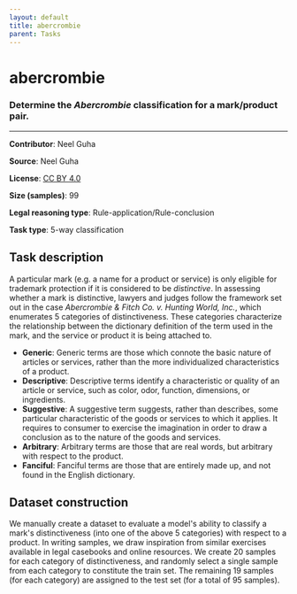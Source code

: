 ```yaml
---
layout: default
title: abercrombie
parent: Tasks
---
```

# abercrombie

### Determine the *Abercrombie* classification for a mark/product pair.
---

**Contributor**: Neel Guha

**Source**: Neel Guha

**License**: [CC BY 4.0](https://creativecommons.org/licenses/by/4.0/)

**Size (samples)**: 99

**Legal reasoning type**: Rule-application/Rule-conclusion

**Task type**: 5-way classification

## Task description

 A particular mark (e.g. a name for a product or service) is only eligible for trademark protection if it is considered to be *distinctive*. In assessing whether a mark is distinctive, lawyers and judges follow the framework set out in the case *Abercrombie & Fitch Co. v. Hunting World, Inc.*, which enumerates 5 categories of distinctiveness. These categories characterize the relationship between the dictionary definition of the term used in the mark, and the service or product it is being attached to.

- **Generic**: Generic terms are those which connote the basic nature of articles or services, rather than the more individualized characteristics of a product.
- **Descriptive**: Descriptive terms identify a characteristic or quality of an article or service, such as color, odor, function, dimensions, or ingredients.
- **Suggestive**: A suggestive term suggests, rather than describes, some particular characteristic of the goods or services to which it applies. It requires to consumer to exercise the imagination in order to draw a conclusion as to the nature of the goods and services.
- **Arbitrary**: Arbitrary terms are those that are real words, but arbitrary with respect to the product.
- **Fanciful**: Fanciful terms are those that are entirely made up, and not found in the English dictionary.

## Dataset construction

 We manually create a dataset to evaluate a model's ability to classify a mark's distinctiveness (into one of the above 5 categories) with respect to a product. In writing samples, we draw inspiration from similar exercises available in legal casebooks and online resources. We create 20 samples for each category of distinctiveness, and randomly select a single sample from each category to constitute the train set. The remaining 19 samples (for each category) are assigned to the test set (for a total of 95 samples).

